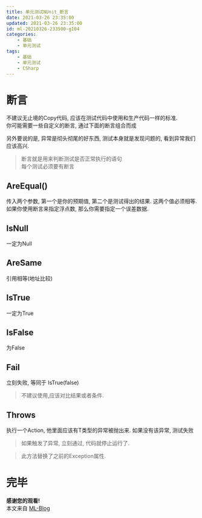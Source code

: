 ```yaml
---
title: 单元测试NUnit_断言
date: 2021-03-26 23:35:00
updated: 2021-03-26 23:35:00
id: ml-20210326-233500-g104
categories:
	- 基础
	- 单元测试
tags: 
	- 基础
	- 单元测试
	- CSharp
---
```


# 断言

不建议无止境的Copy代码, 应该在测试代码中使用和生产代码一样的标准.  
你可能需要一些自定义的断言, 通过下面的断言组合而成

另外要说的是, 异常是彻头彻尾的好东西, 测试本身就是发现问题的, 看到异常我们应该高兴.

> 断言就是用来判断测试是否正常执行的语句  
> 每个测试必须要有断言

<!--more-->

## AreEqual()

传入两个参数, 第一个是你的预期值, 第二个是测试得出的结果. 这两个值必须相等.  
如果你使用断言来指定浮点数, 那么你需要指定一个误差数据.

## IsNull

一定为Null

## AreSame

引用相等(地址比较)

## IsTrue

一定为True

## IsFalse

为False

## Fail

立刻失败, 等同于 IsTrue(false)

> 不建议使用,应该对比结果或者条件.

## Throws<T>

执行一个Action, 他里面应该有T类型的异常被抛出来.  如果没有该异常, 测试失败

> 如果触发了异常, 立刻通过, 代码就停止运行了.

> 此方法替换了之前的Exception属性.

# 完毕

**感谢您的观看!**  
本文来自 [ML-Blog][ML-Blog_Link]

<!-- 图片 -->

<!-- 链接 -->

<!-- 水印 -->
[ML-Blog_Link]:https://userminghaoli.github.io/ "我的博客"
